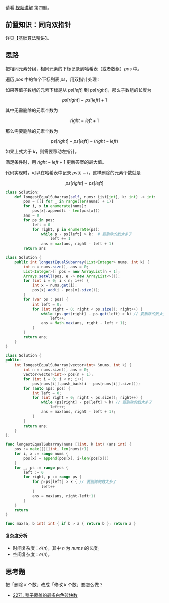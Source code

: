 请看 [视频讲解](https://www.bilibili.com/video/BV1Rx4y1f75Y/) 第四题。

## 前置知识：同向双指针

详见[【基础算法精讲】](https://www.bilibili.com/video/BV1hd4y1r7Gq/)。

## 思路

把相同元素分组，相同元素的下标记录到哈希表（或者数组）$\textit{pos}$ 中。

遍历 $\textit{pos}$ 中的每个下标列表 $\textit{ps}$，用双指针处理：

如果等值子数组的元素下标是从 $\textit{ps}[\textit{left}]$ 到 $\textit{ps}[\textit{right}]$，那么子数组的长度为

$$
\textit{ps}[\textit{right}] - \textit{ps}[\textit{left}] + 1
$$

其中无需删除的元素个数为

$$
\textit{right} - \textit{left} + 1
$$

那么需要删除的元素个数为

$$
\textit{ps}[\textit{right}] - \textit{ps}[\textit{left}] - (\textit{right} - \textit{left})
$$

如果上式大于 $k$，则需要移动左指针。

满足条件时，用 $\textit{right}-\textit{left}+1$ 更新答案的最大值。

代码实现时，可以在哈希表中记录 $\textit{ps}[i]-i$，这样删除的元素个数就是

$$
\textit{ps}[\textit{right}] - \textit{ps}[\textit{left}]
$$

```py [sol-Python3]
class Solution:
    def longestEqualSubarray(self, nums: List[int], k: int) -> int:
        pos = [[] for _ in range(len(nums) + 1)]
        for i, x in enumerate(nums):
            pos[x].append(i - len(pos[x]))
        ans = 0
        for ps in pos:
            left = 0
            for right, p in enumerate(ps):
                while p - ps[left] > k:  # 要删除的数太多了
                    left += 1
                ans = max(ans, right - left + 1)
        return ans
```

```java [sol-Java]
class Solution {
    public int longestEqualSubarray(List<Integer> nums, int k) {
        int n = nums.size(), ans = 0;
        List<Integer>[] pos = new ArrayList[n + 1];
        Arrays.setAll(pos, e -> new ArrayList<>());
        for (int i = 0; i < n; i++) {
            int x = nums.get(i);
            pos[x].add(i - pos[x].size());
        }
        for (var ps : pos) {
            int left = 0;
            for (int right = 0; right < ps.size(); right++) {
                while (ps.get(right) - ps.get(left) > k) // 要删除的数太多了
                    left++;
                ans = Math.max(ans, right - left + 1);
            }
        }
        return ans;
    }
}
```

```cpp [sol-C++]
class Solution {
public:
    int longestEqualSubarray(vector<int> &nums, int k) {
        int n = nums.size(), ans = 0;
        vector<vector<int>> pos(n + 1);
        for (int i = 0; i < n; i++)
            pos[nums[i]].push_back(i - pos[nums[i]].size());
        for (auto &ps: pos) {
            int left = 0;
            for (int right = 0; right < ps.size(); right++) {
                while (ps[right] - ps[left] > k) // 要删除的数太多了
                    left++;
                ans = max(ans, right - left + 1);
            }
        }
        return ans;
    }
};
```

```go [sol-Go]
func longestEqualSubarray(nums []int, k int) (ans int) {
	pos := make([][]int, len(nums)+1)
	for i, x := range nums {
		pos[x] = append(pos[x], i-len(pos[x]))
	}
	for _, ps := range pos {
		left := 0
		for right, p := range ps {
			for p-ps[left] > k { // 要删除的数太多了
				left++
			}
			ans = max(ans, right-left+1)
		}
	}
	return
}

func max(a, b int) int { if b > a { return b }; return a }
```

#### 复杂度分析

- 时间复杂度：$\mathcal{O}(n)$，其中 $n$ 为 $\textit{nums}$ 的长度。
- 空间复杂度：$\mathcal{O}(n)$。

## 思考题

把「删除 $k$ 个数」改成「修改 $k$ 个数」要怎么做？

- [2271. 毯子覆盖的最多白色砖块数](https://leetcode.cn/problems/maximum-white-tiles-covered-by-a-carpet/)
